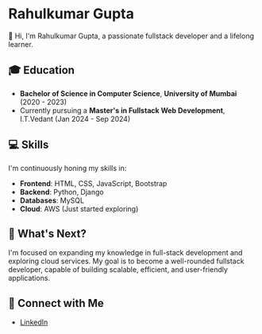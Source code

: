 # Rahulkumar Gupta

👋 Hi, I'm Rahulkumar Gupta, a passionate fullstack developer and a lifelong learner.

## 🎓 Education
- **Bachelor of Science in Computer Science**, **University of Mumbai** (2020 - 2023)
- Currently pursuing a **Master's in Fullstack Web Development**, I.T.Vedant (Jan 2024 - Sep 2024)
 
## 💻 Skills
I'm continuously honing my skills in:

- **Frontend**: HTML, CSS, JavaScript, Bootstrap
- **Backend**: Python, Django
- **Databases**: MySQL
- **Cloud**: AWS (Just started exploring)

## 🌱 What's Next?
I'm focused on expanding my knowledge in full-stack development and exploring cloud services. My goal is to become a well-rounded fullstack developer, capable of building scalable, efficient, and user-friendly applications.

## 🔗 Connect with Me
- [LinkedIn](https://www.linkedin.com/in/iamrahulkumar052) 
<!---
iamrahulkumar052/iamrahulkumar052 is a ✨ special ✨ repository because its `README.md` (this file) appears on your GitHub profile.
You can click the Preview link to take a look at your changes.
--->


<!---
grahulkumar/grahulkumar is a ✨ special ✨ repository because its `README.md` (this file) appears on your GitHub profile.
You can click the Preview link to take a look at your changes.
--->
